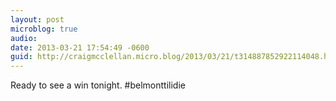 ```yaml
---
layout: post
microblog: true
audio: 
date: 2013-03-21 17:54:49 -0600
guid: http://craigmcclellan.micro.blog/2013/03/21/t314887852922114048.html
---
```

Ready to see a win tonight. #belmonttilidie
